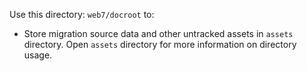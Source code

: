 Use this directory: `web7/docroot` to:

* Store migration source data and other untracked assets in `assets` directory.
  Open `assets` directory for more information on directory usage.
